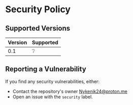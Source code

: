 # Security Policy

## Supported Versions

| Version | Supported          |
| ------- | ------------------ |
| 0.1   | :grey_question: |

## Reporting a Vulnerability

If you find any security vulnerabilities, either:
- Contact the repository's owner Nykenik24@proton.me
- Open an issue with the `security` label.
